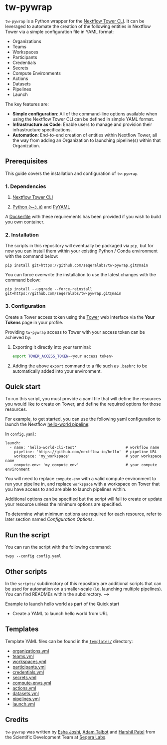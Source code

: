 # tw-pywrap

`tw-pywrap` is a Python wrapper for the [Nextflow Tower CLI](https://github.com/seqeralabs/tower-cli). It can be leveraged to automate the creation of the following entities in Nextflow Tower via a simple configuration file in YAML format:

  - Organizations
  - Teams
  - Workspaces
  - Participants
  - Credentials
  - Secrets
  - Compute Environments
  - Actions
  - Datasets
  - Pipelines
  - Launch

The key features are:

- **Simple configuration**: All of the command-line options available when using the Nextflow Tower CLI can be defined in simple YAML format.
- **Infrastructure as Code**: Enable users to manage and provision their infrastructure specifications.
- **Automation**: End-to-end creation of entities within Nextflow Tower, all the way from adding an Organization to launching pipeline(s) within that Organization.

## Prerequisites

This guide covers the installation and configuration of `tw-pywrap`.

### 1. Dependencies

1. [Nextflow Tower CLI](https://github.com/seqeralabs/tower-cli#1-installation)

2. [Python (`>=3.8`)](https://www.python.org/downloads/) and [PyYAML](https://pypi.org/project/PyYAML/)

A [Dockerfile](Dockerfile) with these requirements has been provided if you wish to build you own container.

### 2. Installation

The scripts in this repository will eventually be packaged via `pip`, but for now you can install them within your existing Python / Conda environment with the command below:

```
pip install git+https://github.com/seqeralabs/tw-pywrap.git@main
```

You can force overwrite the installation to use the latest changes with the command below:

```
pip install --upgrade --force-reinstall git+https://github.com/seqeralabs/tw-pywrap.git@main
```

### 3. Configuration

Create a Tower access token using the [Tower](https://tower.nf/) web interface via the **Your Tokens** page in your profile.

Providing `tw-pywrap` access to Tower with your access token can be achieved by:

1. Exporting it directly into your terminal:

    ```bash
    export TOWER_ACCESS_TOKEN=<your access token>
    ```

2. Adding the above `export` command to a file such as `.bashrc` to be automatically added into your environment.

## Quick start

To run this script, you must provide a yaml file that will define the resources you would like to create on Tower, and define the required options for those resources.

For example, to get started, you can use the following yaml configuration to launch the Nextflow [hello-world pipeline](https://github.com/nextflow-io/hello):

In `config.yaml`:
```
launch:
  - name: 'hello-world-cli-test'                      # workflow name
    pipeline: 'https://github.com/nextflow-io/hello'  # pipeline URL
    workspace: 'my_workspace'                         # your workspace name
    compute-env: 'my_compute_env'                     # your compute environment
```
You will need to replace `compute-env` with a valid compute environment to run your pipeline in, and replace `workspace` with a workspace on Tower that you have access to and are able to launch pipelines within.

Additional options can be specified but the script will fail to create or update your resource unless the minimum options are specified.

To determine what minimum options are required for each resource, refer to later section named _Configuration Options_.

## Run the script

You can run the script with the following command:

```
twpy --config config.yaml
```

## Other scripts

In the `scripts/` subdirectory of this repository are additional scripts that can be used for automation on a smaller-scale (i.e. launching multiple pipelines). You can find READMEs within the subdirectory. -->


Example to launch hello world as part of the Quick start
- Create a YAML to launch hello world from URL

## Templates

Template YAML files can be found in the [`templates/`](templates) directory:

  - [organizations.yml](templates/organizations.yml)
  - [teams.yml](templates/teams.yml)
  - [workspaces.yml](templates/workspaces.yml)
  - [participants.yml](templates/participants.yml)
  - [credentials.yml](templates/credentials.yml)
  - [secrets.yml](templates/secrets.yml)
  - [compute-envs.yml](templates/compute-envs.yml)
  - [actions.yml](templates/actions.yml)
  - [datasets.yml](templates/datasets.yml)
  - [pipelines.yml](templates/pipelines.yml)
  - [launch.yml](templates/launch.yml)

## Credits

`tw-pywrap` was written by [Esha Joshi](https://github.com/ejseqera), [Adam Talbot](https://github.com/adamrtalbot) and [Harshil Patel](https://github.com/drpatelh) from the Scientific Development Team at [Seqera Labs](https://seqera.io/).